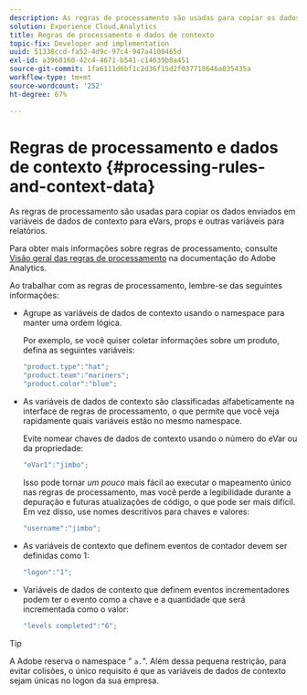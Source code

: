 ```yaml
---
description: As regras de processamento são usadas para copiar os dados enviados em variáveis de dados de contexto para eVars, props e outras variáveis para relatórios.
solution: Experience Cloud,Analytics
title: Regras de processamento e dados de contexto
topic-fix: Developer and implementation
uuid: 51338ccd-fa52-4d9c-97c4-947a4100465d
exl-id: a3968160-42c4-4671-b541-c14639b8a451
source-git-commit: 1fa6111d6bf1c2d36f15d2f037718646a035435a
workflow-type: tm+mt
source-wordcount: '252'
ht-degree: 67%

---
```


# Regras de processamento e dados de contexto {#processing-rules-and-context-data}

As regras de processamento são usadas para copiar os dados enviados em variáveis de dados de contexto para eVars, props e outras variáveis para relatórios.

Para obter mais informações sobre regras de processamento, consulte [Visão geral das regras de processamento](https://experienceleague.adobe.com/docs/analytics/admin/admin-tools/processing-rules/processing-rules.html) na documentação do Adobe Analytics.

Ao trabalhar com as regras de processamento, lembre-se das seguintes informações:

* Agrupe as variáveis de dados de contexto usando o namespace para manter uma ordem lógica.

   Por exemplo, se você quiser coletar informações sobre um produto, defina as seguintes variáveis:

   ```js
   "product.type":"hat";
   "product.team":"mariners";
   "product.color":"blue";
   ```

* As variáveis de dados de contexto são classificadas alfabeticamente na interface de regras de processamento, o que permite que você veja rapidamente quais variáveis estão no mesmo namespace.

   Evite nomear chaves de dados de contexto usando o número do eVar ou da propriedade:

   ```js
   "eVar1":"jimbo";
   ```

   Isso pode tornar *um pouco* mais fácil ao executar o mapeamento único nas regras de processamento, mas você perde a legibilidade durante a depuração e futuras atualizações de código, o que pode ser mais difícil. Em vez disso, use nomes descritivos para chaves e valores:

   ```js
   "username":"jimbo";
   ```

* As variáveis de contexto que definem eventos de contador devem ser definidas como 1:

   ```js
   "logon":"1";
   ```

* Variáveis de dados de contexto que definem eventos incrementadores podem ter o evento como a chave e a quantidade que será incrementada como o valor:

   ```js
   "levels completed":"6";
   ```

>[!TIP]
>
>A Adobe reserva o namespace &quot; `a.`&quot;. Além dessa pequena restrição, para evitar colisões, o único requisito é que as variáveis de dados de contexto sejam únicas no logon da sua empresa.
